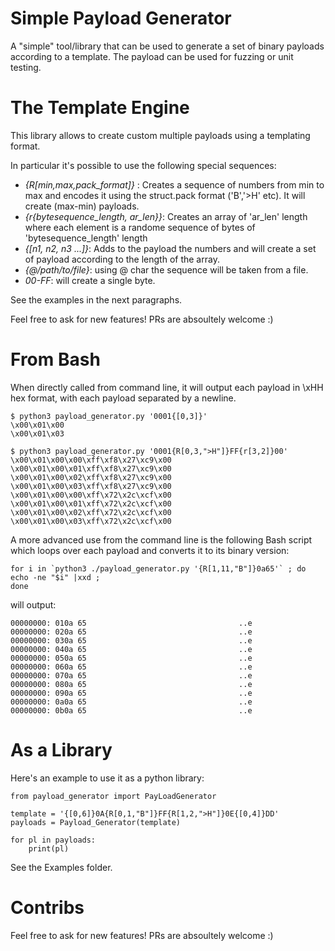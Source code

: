 # Simple Payload Generator

A "simple" tool/library that can be used to generate a set of binary payloads according to a template.
The payload can be used for fuzzing or unit testing.

# The Template Engine

This library allows to create custom multiple payloads using a templating format.

In particular it's possible to use the following special sequences:

 * *{R[min,max,pack_format]}* : Creates a sequence of numbers from min to max and encodes it using the struct.pack format ('B','>H' etc). It will create (max-min) payloads. 
 * *{r{bytesequence_length, ar_len}}*: Creates an array of 'ar_len' length where each element is a randome sequence of bytes of 'bytesequence_length' length
 * *{[n1, n2, n3 ...]}*: Adds to the payload  the numbers and will create a set of payload according to the length of the array. 
 * *{@/path/to/file}*: using @ char the sequence will be taken from a file.
 * *00-FF*: will create a single byte. 

See the examples in the next paragraphs.

Feel free to ask for new features! PRs are absoultely welcome :) 

# From Bash

When directly called from command line, it will output each payload in \xHH hex format, with each payload separated by a newline.

```
$ python3 payload_generator.py '0001{[0,3]}'
\x00\x01\x00
\x00\x01\x03
```

```
$ python3 payload_generator.py '0001{R[0,3,">H"]}FF{r[3,2]}00'
\x00\x01\x00\x00\xff\xf8\x27\xc9\x00
\x00\x01\x00\x01\xff\xf8\x27\xc9\x00
\x00\x01\x00\x02\xff\xf8\x27\xc9\x00
\x00\x01\x00\x03\xff\xf8\x27\xc9\x00
\x00\x01\x00\x00\xff\x72\x2c\xcf\x00
\x00\x01\x00\x01\xff\x72\x2c\xcf\x00
\x00\x01\x00\x02\xff\x72\x2c\xcf\x00
\x00\x01\x00\x03\xff\x72\x2c\xcf\x00
```

A more advanced use from the command line is the following Bash script which loops over each payload and converts it to its binary version:

```
for i in `python3 ./payload_generator.py '{R[1,11,"B"]}0a65'` ; do 
echo -ne "$i" |xxd ;
done
```

will output:

```
00000000: 010a 65                                  ..e
00000000: 020a 65                                  ..e
00000000: 030a 65                                  ..e
00000000: 040a 65                                  ..e
00000000: 050a 65                                  ..e
00000000: 060a 65                                  ..e
00000000: 070a 65                                  ..e
00000000: 080a 65                                  ..e
00000000: 090a 65                                  ..e
00000000: 0a0a 65                                  ..e
00000000: 0b0a 65                                  ..e

```


# As a Library

Here's an example to use it as a python library:

```
from payload_generator import PayLoadGenerator

template = '{[0,6]}0A{R[0,1,"B"]}FF{R[1,2,">H"]}0E{[0,4]}DD'
payloads = Payload_Generator(template)

for pl in payloads:
    print(pl)

```

See the Examples folder.

# Contribs

Feel free to ask for new features! PRs are absoultely welcome :) 
